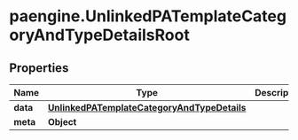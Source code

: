 # paengine.UnlinkedPATemplateCategoryAndTypeDetailsRoot

## Properties

Name | Type | Description | Notes
------------ | ------------- | ------------- | -------------
**data** | [**UnlinkedPATemplateCategoryAndTypeDetails**](UnlinkedPATemplateCategoryAndTypeDetails.md) |  | 
**meta** | **Object** |  | [optional] 


